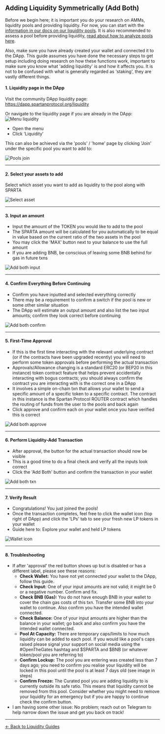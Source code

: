 ## Adding Liquidity Symmetrically (Add Both)

Before we begin here; it is important you do your research on AMMs, liquidity pools and providing liquidity. For now, you can start with the [information in our docs on our liquidity pools](/liquidity-pools.md). It is also recommended to assess a pool before providing liquidity, [read about how to analyze pools here](/guides/pools/analyze.md).

Also, make sure you have already created your wallet and connected it to the DApp. This guide assumes you have done the necessary steps to get setup including doing research on how these functions work, important to make sure you know what 'adding liquidity' is and how it affects you. It is not to be confused with what is generally regarded as 'staking', they are vastly different things.

#### 1. Liquidity page in the DApp

Visit the community DApp liquidity page: https://dapp.spartanprotocol.org/liquidity

Or navigate to the liquidity page if you are already in the DApp:  
![Menu liquidity](/../../_media/guides/pools/menu-liquidity.png)

- Open the menu
- Click 'Liquidity'

This can also be achieved via the 'pools' / 'home' page by clicking 'Join' under the specific pool you want to add to:

![Pools join](/../../_media/guides/pools/pools-join.png)

---

#### 2. Select your assets to add

Select which asset you want to add as liquidity to the pool along with SPARTA

![Select asset](/../../_media/guides/pools/select-asset.png)

---

#### 3. Input an amount

- Input the amount of the TOKEN you would like to add to the pool
- The SPARTA amount will be calculated for you automatically to be equal in value based on the current ratio of the two assets in the pool
- You may click the 'MAX' button next to your balance to use the full amount
- If you are adding BNB, be conscious of leaving some BNB behind for gas in future txns

![Add both input](/../../_media/guides/pools/addboth-input.png)

---

#### 4. Confirm Everything Before Continuing

- Confirm you have inputted and selected everything correctly
- There may be a requirement to confirm a switch if the pool is new or some other similar situation
- The DApp will estimate an output amount and also list the two input amounts; confirm they look correct before continuing

![Add both confirm](/../../_media/guides/pools/addboth-confirm.png)

---

#### 5. First-Time Approval

- If this is the first time interacting with the relevant underlying contract (or if the contracts have been upgraded recently) you will need to perform some token approvals before performing the actual transaction
- Approvals/Allowance changing is a standard ERC20 (or BEP20 in this instance) token contract feature that helps prevent accidentally interacting with bogus contracts; you should always confirm the contract you are interacting with is the correct one in a DApp
- It involves a simple on-chain txn that allows your wallet to send a specific amount of a specific token to a specific contract. The contract in this instance is the Spartan Protocol ROUTER contract which handles the routing of funds from the user to the pools and back again
- Click approve and confirm each on your wallet once you have verified this is correct

![Add both approve](/../../_media/guides/pools/addboth-approve.png)

---

#### 6. Perform Liquidity-Add Transaction

- After approval, the button for the actual transaction should now be visible
- This is a good time to do a final check and verify all the inputs look correct
- Click the 'Add Both' button and confirm the transaction in your wallet

![Add both txn](/../../_media/guides/pools/addboth-txn.png)

---

#### 7. Verify Result

- Congratulations! You just joined the pools!
- Once the transaction completes, feel free to click the wallet icon (top right of DApp) and click the 'LPs' tab to see your fresh new LP tokens in your wallet
- Guide here to: Explore your wallet and held LP tokens

![Wallet icon](/../../_media/guides/pools/wallet-icon.png)

---

#### 8. Troubleshooting

- If after 'approval' the red button shows up but is disabled or has a different label, please see these reasons:
  - **Check Wallet:** You have not yet connected your wallet to the DApp, follow this guide.
  - **Check Input:** One of your input amounts are not valid; it might be 0 or a negative number. Confirm and fix.
  - **Check BNB (Gas):** You do not have enough BNB in your wallet to cover the chain gas costs of this txn. Transfer some BNB into your wallet to continue. Also confirm you have the intended wallet connected.
  - **Check Balance:** One of your input amounts are higher than the balance in your wallet; go back and also confirm you have the intended wallet connected.
  - **Pool At Capacity:** There are temporary caps/limits to how much liquidity can be added to each pool. If you would like a pool's caps raised please signal your support on social media using the #OpenTheGates hashtag and $SPARTA and $BNB (or whatever token/pool you are referring to)
  - **Confirm Lockup:** The pool you are entering was created less than 7 days ago; you need to confirm you realise your liquidity will be locked in this pool until the pool is at least 7 days old (see image in steps)
  - **Confirm Freeze:** The Curated pool you are adding liquidity to is currently outside its safe ratio. This means that liquidity cannot be removed from this pool. Consider whether you might need to remove your liquidity for an emergency but if you are happy to continue check the confirm button.
- I am having some other issue: No problem; reach out on Telegram to help narrow down the issue and get you back on track!

---

[<- Back to Liquidity Guides](/liquidity-pools?id=guides)
